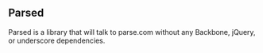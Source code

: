 ## Parsed
Parsed is a library that will talk to parse.com without any Backbone, jQuery, or underscore dependencies.
